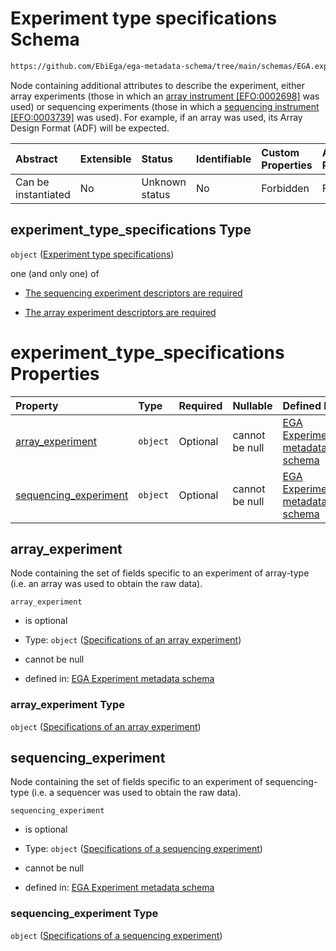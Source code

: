 # Experiment type specifications Schema

```txt
https://github.com/EbiEga/ega-metadata-schema/tree/main/schemas/EGA.experiment.json#/properties/experiment_type_specifications
```

Node containing additional attributes to describe the experiment, either array experiments (those in which an [array instrument \[EFO:0002698\]](http://www.ebi.ac.uk/efo/EFO\_0002698) was used) or sequencing experiments (those in which a [sequencing instrument \[EFO:0003739\]](http://www.ebi.ac.uk/efo/EFO\_0003739) was used). For example, if an array was used, its Array Design Format (ADF) will be expected.

| Abstract            | Extensible | Status         | Identifiable | Custom Properties | Additional Properties | Access Restrictions | Defined In                                                                |
| :------------------ | :--------- | :------------- | :----------- | :---------------- | :-------------------- | :------------------ | :------------------------------------------------------------------------ |
| Can be instantiated | No         | Unknown status | No           | Forbidden         | Forbidden             | none                | [EGA.experiment.json*](../out/EGA.experiment.json "open original schema") |

## experiment_type_specifications Type

`object` ([Experiment type specifications](ega-9-properties-experiment-type-specifications.md))

one (and only one) of

*   [The sequencing experiment descriptors are required](ega-9-properties-experiment-type-specifications-oneof-the-sequencing-experiment-descriptors-are-required.md "check type definition")

*   [The array experiment descriptors are required](ega-9-properties-experiment-type-specifications-oneof-the-array-experiment-descriptors-are-required.md "check type definition")

# experiment_type_specifications Properties

| Property                                        | Type     | Required | Nullable       | Defined by                                                                                                                                                                                                                                                                                                  |
| :---------------------------------------------- | :------- | :------- | :------------- | :---------------------------------------------------------------------------------------------------------------------------------------------------------------------------------------------------------------------------------------------------------------------------------------------------------- |
| [array_experiment](#array_experiment)           | `object` | Optional | cannot be null | [EGA Experiment metadata schema](ega-9-properties-experiment-type-specifications-properties-specifications-of-an-array-experiment.md "https://github.com/EbiEga/ega-metadata-schema/tree/main/schemas/EGA.experiment.json#/properties/experiment_type_specifications/properties/array_experiment")          |
| [sequencing_experiment](#sequencing_experiment) | `object` | Optional | cannot be null | [EGA Experiment metadata schema](ega-9-properties-experiment-type-specifications-properties-specifications-of-a-sequencing-experiment.md "https://github.com/EbiEga/ega-metadata-schema/tree/main/schemas/EGA.experiment.json#/properties/experiment_type_specifications/properties/sequencing_experiment") |

## array_experiment

Node containing the set of fields specific to an experiment of array-type (i.e. an array was used to obtain the raw data).

`array_experiment`

*   is optional

*   Type: `object` ([Specifications of an array experiment](ega-9-properties-experiment-type-specifications-properties-specifications-of-an-array-experiment.md))

*   cannot be null

*   defined in: [EGA Experiment metadata schema](ega-9-properties-experiment-type-specifications-properties-specifications-of-an-array-experiment.md "https://github.com/EbiEga/ega-metadata-schema/tree/main/schemas/EGA.experiment.json#/properties/experiment_type_specifications/properties/array_experiment")

### array_experiment Type

`object` ([Specifications of an array experiment](ega-9-properties-experiment-type-specifications-properties-specifications-of-an-array-experiment.md))

## sequencing_experiment

Node containing the set of fields specific to an experiment of sequencing-type (i.e. a sequencer was used to obtain the raw data).

`sequencing_experiment`

*   is optional

*   Type: `object` ([Specifications of a sequencing experiment](ega-9-properties-experiment-type-specifications-properties-specifications-of-a-sequencing-experiment.md))

*   cannot be null

*   defined in: [EGA Experiment metadata schema](ega-9-properties-experiment-type-specifications-properties-specifications-of-a-sequencing-experiment.md "https://github.com/EbiEga/ega-metadata-schema/tree/main/schemas/EGA.experiment.json#/properties/experiment_type_specifications/properties/sequencing_experiment")

### sequencing_experiment Type

`object` ([Specifications of a sequencing experiment](ega-9-properties-experiment-type-specifications-properties-specifications-of-a-sequencing-experiment.md))
